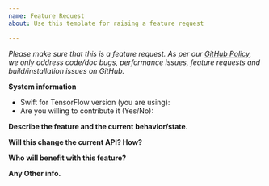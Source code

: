 ```yaml
---
name: Feature Request
about: Use this template for raising a feature request

---
```


<em>Please make sure that this is a feature request. As per our [GitHub Policy](https://github.com/tensorflow/swift/blob/master/KNOWN_ISSUES.md), we only address code/doc bugs, performance issues, feature requests and build/installation issues on GitHub.</em>


**System information**
- Swift for TensorFlow version (you are using):
- Are you willing to contribute it (Yes/No):

**Describe the feature and the current behavior/state.**

**Will this change the current API? How?**

**Who will benefit with this feature?**

**Any Other info.**
